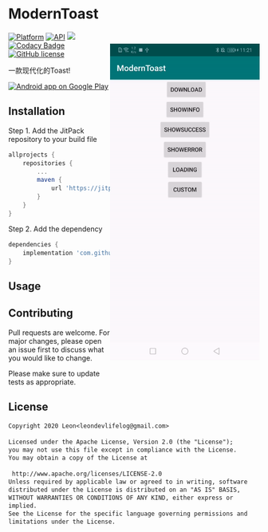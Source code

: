 ModernToast
============

<img src="/preview/preview.gif" alt="sample" title="sample" width="300" height="635" align="right" vspace="24" />

[![Platform](https://img.shields.io/badge/platform-android-green.svg)](http://developer.android.com/index.html)
[![API](https://img.shields.io/badge/API-15%2B-brightgreen.svg?style=flat)](https://android-arsenal.com/api?level=14)
[![](https://jitpack.io/v/LeonDevLifeLog/ModernToast.svg)](https://jitpack.io/#LeonDevLifeLog/ModernToast)
[![Codacy Badge](https://api.codacy.com/project/badge/Grade/b66bd97e00024675ac1f0df7212e184d)](https://www.codacy.com/manual/LeonDevLifeLog/ModernToast?utm_source=github.com&amp;utm_medium=referral&amp;utm_content=LeonDevLifeLog/ModernToast&amp;utm_campaign=Badge_Grade)
[![GitHub license](https://img.shields.io/github/license/LeonDevLifeLog/ModernToast)](https://github.com/LeonDevLifeLog/ModernToast/blob/master/LICENSE)

一款现代化的Toast!

<a href="https://play.google.com/store/apps/details?id=com.github.leondevlifelog.moderntoast">
  <img alt="Android app on Google Play" src="https://developer.android.com/images/brand/en_app_rgb_wo_45.png" />
</a>

## Installation

Step 1. Add the JitPack repository to your build file  
```groovy
allprojects {
    repositories {
        ...
        maven {
            url 'https://jitpack.io'
        }
    }
}
```
Step 2. Add the dependency
```groovy
dependencies {
    implementation 'com.github.LeonDevLifeLog:ModernToast:latest.integration'
}
```
## Usage

## Contributing
Pull requests are welcome. For major changes, please open an issue first to discuss what you would like to change.

Please make sure to update tests as appropriate.

## License

```text
Copyright 2020 Leon<leondevlifelog@gmail.com>

Licensed under the Apache License, Version 2.0 (the "License");
you may not use this file except in compliance with the License.
You may obtain a copy of the License at

 http://www.apache.org/licenses/LICENSE-2.0
Unless required by applicable law or agreed to in writing, software
distributed under the License is distributed on an "AS IS" BASIS,
WITHOUT WARRANTIES OR CONDITIONS OF ANY KIND, either express or implied.
See the License for the specific language governing permissions and
limitations under the License.
```